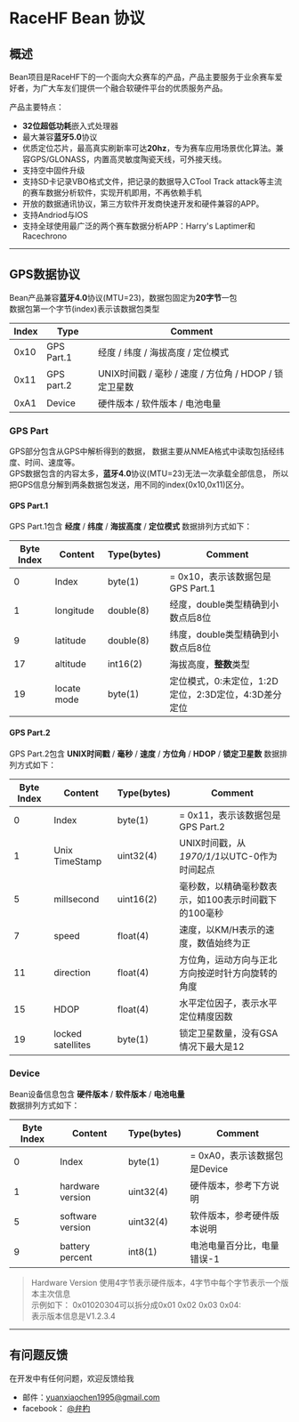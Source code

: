 # RaceHF Bean 协议

## 概述

Bean项目是RaceHF下的一个面向大众赛车的产品，产品主要服务于业余赛车爱好者，为广大车友们提供一个融合软硬件平台的优质服务产品。

产品主要特点：

- **32位超低功耗**嵌入式处理器
- 最大兼容**蓝牙5.0**协议
- 优质定位芯片，最高真实刷新率可达**20hz**，专为赛车应用场景优化算法。兼容GPS/GLONASS，内置高灵敏度陶瓷天线，可外接天线。
- 支持空中固件升级
- 支持SD卡记录VBO格式文件，把记录的数据导入CTool Track attack等主流的赛车数据分析软件，实现开机即用，不再依赖手机
- 开放的数据通讯协议，第三方软件开发商快速开发和硬件兼容的APP。
- 支持Andriod与IOS
- 支持全球使用最广泛的两个赛车数据分析APP：Harry's Laptimer和Racechrono

***

## GPS数据协议

Bean产品兼容**蓝牙4.0**协议(MTU=23)，数据包固定为**20字节**一包  
数据包第一个字节(index)表示该数据包类型

Index | Type        | Comment
---   | ---         | ---
0x10  | GPS Part.1  | 经度 / 纬度 / 海拔高度 / 定位模式
0x11  | GPS part.2  | UNIX时间戳 / 毫秒  / 速度 / 方位角 / HDOP / 锁定卫星数
0xA1  | Device      | 硬件版本 / 软件版本 / 电池电量

### GPS Part

GPS部分包含从GPS中解析得到的数据，
数据主要从NMEA格式中读取包括经纬度、时间、速度等。  
GPS数据包含的内容太多，**蓝牙4.0**协议(MTU=23)无法一次承载全部信息，
所以把GPS信息分解到两条数据包发送，用不同的index(0x10,0x11)区分。

#### GPS Part.1

GPS Part.1包含 **经度** / **纬度** / **海拔高度** / **定位模式**
数据排列方式如下：

Byte Index | Content             | Type(bytes) | Comment
---        | ---                 | ---         | ---
0          | Index               | byte(1)     | = 0x10，表示该数据包是GPS Part.1
1          | longitude           | double(8)   | 经度，double类型精确到小数点后8位
9          | latitude            | double(8)   | 纬度，double类型精确到小数点后8位
17         | altitude            | int16(2)    | 海拔高度，**整数**类型
19         | locate mode         | byte(1)     | 定位模式，0:未定位，1:2D定位，2:3D定位，4:3D差分定位

#### GPS Part.2

GPS Part.2包含 **UNIX时间戳** / **毫秒**  / **速度** / **方位角** / **HDOP** / **锁定卫星数**
数据排列方式如下：

Byte Index | Content             | Type(bytes) | Comment
---        | ---                 | ---         | ---
0          | Index               | byte(1)     | = 0x11，表示该数据包是GPS Part.2
1          | Unix TimeStamp      | uint32(4)   | UNIX时间戳，从*1970/1/1*以UTC-0作为时间起点
5          | millsecond          | uint16(2)   | 毫秒数，以精确毫秒数表示，如100表示时间戳下的100毫秒
7          | speed               | float(4)    | 速度，以KM/H表示的速度，数值始终为正
11         | direction           | float(4)    | 方位角，运动方向与正北方向按逆时针方向旋转的角度
15         | HDOP                | float(4)    | 水平定位因子，表示水平定位精度因数
19         | locked satellites   | byte(1)     | 锁定卫星数量，没有GSA情况下最大是12

### Device

Bean设备信息包含 **硬件版本** / **软件版本** / **电池电量**  
数据排列方式如下：

Byte Index | Content             | Type(bytes) | Comment
---        | ---                 | ---         | ---
0          | Index               | byte(1)     | = 0xA0，表示该数据包是Device
1          | hardware version    | uint32(4)   | 硬件版本，参考下方说明
5          | software version    | uint32(4)   | 软件版本，参考硬件版本说明
9          | battery percent     | int8(1)     | 电池电量百分比，电量错误-1

> Hardware Version 使用4字节表示硬件版本，4字节中每个字节表示一个版本主次信息  
> 示例如下：
> 0x01020304可以拆分成0x01 0x02 0x03 0x04:  
> 表示版本信息是V1.2.3.4

***

## 有问题反馈

在开发中有任何问题，欢迎反馈给我

- 邮件：[yuanxiaochen1995@gmail.com](yuanxiaochen1995@gmail.com)
- facebook： [@弁杓](https://www.facebook.com/profile.php?id=100015307727134)
